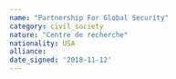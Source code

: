 ```yaml
---
name: "Partnership For Global Security"
category: civil_society
nature: "Centre de recherche"
nationality: USA
alliance: 
date_signed: '2018-11-12'
---
```

    